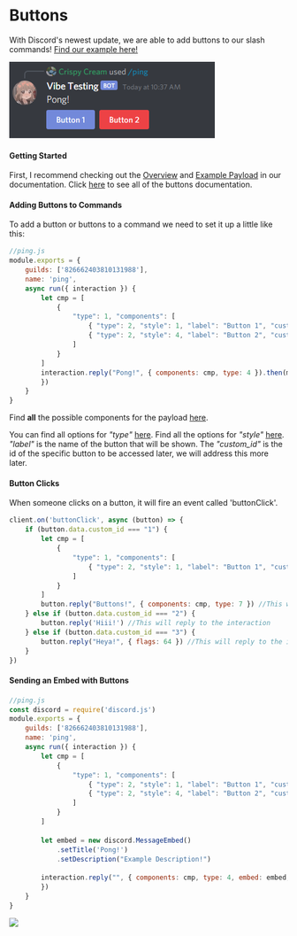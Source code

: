 # Buttons

With Discord's newest update, we are able to add buttons to our slash commands! [Find our example here!](https://github.com/GmBodhi/shandler-buttons)

![](../../.gitbook/assets/image%20%283%29%20%282%29.png)

#### Getting Started

First, I recommend checking out the [Overview](buttons-documentation.md#overview) and [Example Payload](buttons-documentation.md#example-payload) in our documentation. Click [here](buttons-documentation.md) to see all of the buttons documentation.

#### Adding Buttons to Commands <a id="adding-buttons-to-commands"></a>

To add a button or buttons to a command we need to set it up a little like this:

```javascript
//ping.js
module.exports = {
    guilds: ['826662403810131988'],
    name: 'ping',
    async run({ interaction }) {
        let cmp = [
            {
                "type": 1, "components": [
                    { "type": 2, "style": 1, "label": "Button 1", "custom_id": "1" }, //this is your first button
                    { "type": 2, "style": 4, "label": "Button 2", "custom_id": "2" } //this is your second button
                ]
            }
        ]
        interaction.reply("Pong!", { components: cmp, type: 4 }).then(m => {
        })
    }
}
```

Find **all** the possible components for the payload [here](https://github.com/Crispy-Cream/shandler#component).

You can find all options for _"type"_ [here](https://github.com/Crispy-Cream/shandler#componenttype). Find all the options for _"style"_ [here](https://github.com/Crispy-Cream/shandler#componentstyle). _"label"_ is the name of the button that will be shown. The _"custom\_id"_ is the id of the specific button to be accessed later, we will address this more later.

#### Button Clicks <a id="button-clicks"></a>

When someone clicks on a button, it will fire an event called 'buttonClick'.

```javascript
client.on('buttonClick', async (button) => {
    if (button.data.custom_id === "1") {
        let cmp = [
            {
                "type": 1, "components": [
                    { "type": 2, "style": 1, "label": "Button 1", "custom_id": "3" },
                ]
            }
        ]
        button.reply("Buttons!", { components: cmp, type: 7 }) //This will edit the message and buttons.
    } else if (button.data.custom_id === "2") {
        button.reply('Hiii!') //This will reply to the interaction
    } else if (button.data.custom_id === "3") {
        button.reply("Heya!", { flags: 64 }) //This will reply to the interaction with an ephemeral message. 
    }
})
```

#### Sending an Embed with Buttons <a id="sending-an-embed-with-buttons"></a>

```javascript
//ping.js
const discord = require('discord.js')
module.exports = {
    guilds: ['826662403810131988'],
    name: 'ping',
    async run({ interaction }) {
        let cmp = [
            {
                "type": 1, "components": [
                    { "type": 2, "style": 1, "label": "Button 1", "custom_id": "1" },
                    { "type": 2, "style": 4, "label": "Button 2", "custom_id": "2" }
                ]
            }
        ]

        let embed = new discord.MessageEmbed()
            .setTitle('Pong!')
            .setDescription("Example Description!")

        interaction.reply("", { components: cmp, type: 4, embed: embed, }).then(m => {
        })
    }
}
```

![](https://i.imgur.com/7SoToK5.png)





